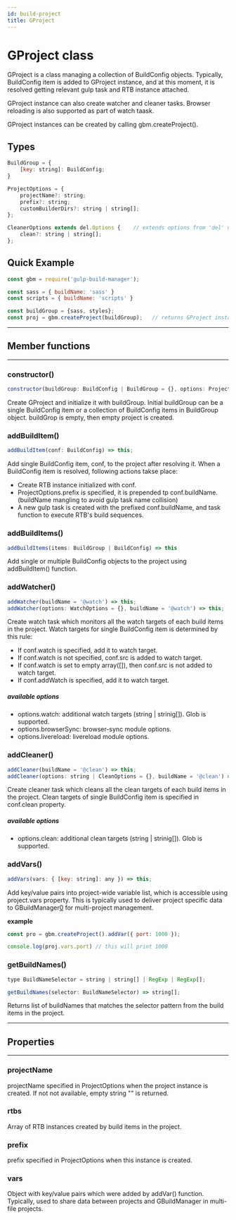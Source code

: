 ```yaml
---
id: build-project
title: GProject
---
```


# GProject class

GProject is a class managing a collection of BuildConfig objects. Typically, BuildConfig item is added to GProject instance, and at this moment, it is resolved getting relevant gulp task and RTB instance attached.

GProject instance can also create watcher and cleaner tasks. Browser reloading is also supported as part of watch taask.

GProject instances can be created by calling gbm.createProject().



## Types
```js
BuildGroup = {
    [key: string]: BuildConfig;
}

ProjectOptions = {
    projectName?: string;
    prefix?: string;
    customBuilderDirs?: string | string[];
};

CleanerOptions extends del.Options {    // extends options from 'del' node module
    clean?: string | string[];
};
```

## Quick Example
```js
const gbm = require('gulp-build-manager');

const sass = { buildName: 'sass' }
const scripts = { buildName: 'scripts' }

const buildGroup = {sass, styles};
const proj = gbm.createProject(buildGroup);   // returns GProject instance
```


---
## Member functions
---

### constructor()
```js
constructor(buildGroup: BuildConfig | BuildGroup = {}, options: ProjectOptions = {});
```

Create GProject and initialize it with buildGroup. Initial buildGroup can be a single BuildConfig item or a collection of BuildConfig items in BuildGroup object. buildGrop is empty, then empty project is created.



### addBuildItem()
```js
addBuildItem(conf: BuildConfig) => this;
```

Add single BuildConfig item, conf, to the project after resolving it. When a BuildConfig item is resolved, following actions takse place:
- Create RTB instance initialized with conf.
- ProjectOptions.prefix is specified, it is prepended tp conf.buildName. (buildName mangling to avoid gulp task name collision)
- A new gulp task is created with the prefixed conf.buildName, and task function to execute RTB's build sequences.


### addBuildItems()
```js
addBuildItems(items: BuildGroup | BuildConfig) => this
```

Add single or multiple BuildConfig objects to the project using addBuildItem() function.


### addWatcher()
```js
addWatcher(buildName = '@watch') => this;
addWatcher(options: WatchOptions = {}, buildName = '@watch') => this;
```

Create watch task which monitors all the watch targets of each build items in the project. Watch targets for single BuildConfig item is determined by this rule:
- If conf.watch is specified, add it to watch target.
- If conf.watch is not specified, conf.src is added to watch target.
- If conf.watch is set to empty array([]), then conf.src is not added to watch target.
- If conf.addWatch is specified, add it to watch target.

##### available options
- options.watch: additional watch targets (string | strinig[]). Glob is supported.
- options.browserSync: browser-sync module options.
- options.livereload: livereload module options.


### addCleaner()
```js
addCleaner(buildName = '@clean') => this;
addCleaner(options: string | CleanOptions = {}, buildName = '@clean') => this;
```

Create cleaner task which cleans all the clean targets of each build items in the project. Clean targets of single BuildConfig item is specified in conf.clean property.

##### available options
- options.clean: additional clean targets (string | strinig[]). Glob is supported.


### addVars()
```js
addVars(vars: { [key: string]: any }) => this;
```

Add key/value pairs into project-wide variable list, which is accessible using project.vars property. This is typically used to deliver project specific data to GBuildManager[0] for multi-project management.

**example**
```js
const pro = gbm.createProject().addVar({ port: 1000 });

console.log(proj.vars.port) // this will print 1000
```


### getBuildNames()
```js
type BuildNameSelector = string | string[] | RegExp | RegExp[];

getBuildNames(selector: BuildNameSelector) => string[];
```

Returns list of buildNames that matches the selector pattern from the build items in the project.



---
## Properties
---

### projectName
projectName specified in ProjectOptions when the project instance is created. If not not available, empty string "" is returned.


### rtbs
Array of RTB instances created by build items in the project.


### prefix
prefix specified in ProjectOptions when this instance is created.


### vars
Object with key/value pairs which were added by addVar() function. Typically, used to share data between projects and GBuildManager in multi-file projects.



[0]:04-build-manager.md
